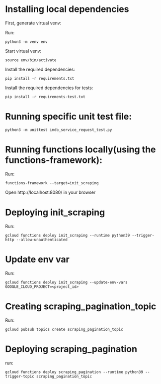 # Installing local dependencies

First, generate virtual venv:

Run:

```
python3 -m venv env
```

Start virtual venv:

```
source env/bin/activate
```

Install the required dependencies:

```
pip install -r requirements.txt
```

Install the required dependencies for tests:

```
pip install -r requirements-test.txt
```

# Running specific unit test file:

```
python3 -m unittest imdb_service_request_test.py
```

# Running functions locally(using the functions-framework):

Run:
```
functions-framework --target=init_scraping
```

Open http://localhost:8080/ in your browser


# Deploying init_scraping

Run:

```
gcloud functions deploy init_scraping --runtime python39 --trigger-http --allow-unauthenticated
```

# Update env var

Run:

```
gcloud functions deploy init_scraping --update-env-vars GOOGLE_CLOUD_PROJECT=<project_id>
```

# Creating scraping_pagination_topic

Run:

```
gcloud pubsub topics create scraping_pagination_topic
```

# Deploying scraping_pagination

run:
```
gcloud functions deploy scraping_pagination --runtime python39 --trigger-topic scraping_pagination_topic
```